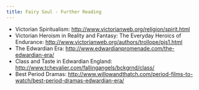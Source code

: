```yaml
---
title: Fairy Soul - Further Reading
---
```


* Victorian Spiritualism: http://www.victorianweb.org/religion/spirit.html
* Victorian Heroism in Reality and Fantasy: The Everyday Heroics of Endurance: http://www.victorianweb.org/authors/trollope/pjs1.html
* The Edwardian Era: http://www.edwardianpromenade.com/the-edwardian-era/
* Class and Taste in Edwardian England: http://www.tchevalier.com/fallingangels/bckgrnd/class/
* Best Period Dramas: http://www.willowandthatch.com/period-films-to-watch/best-period-dramas-edwardian-era/
